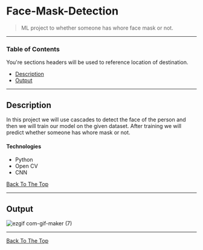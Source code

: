 # Face-Mask-Detection
> ML project to whether someone has whore face mask or not.

---

### Table of Contents
You're sections headers will be used to reference location of destination.

- [Description](#description)
- [Output](#Output)


---
## Description
In this project we will use cascades to detect the face of the person and then we will train our model on the given dataset. After training we will predict whether someone has whore mask or not.

#### Technologies

- Python
- Open CV
- CNN

[Back To The Top](#Face-Mask-Detection)

---

## Output
![ezgif com-gif-maker (7)](https://user-images.githubusercontent.com/60354122/100383856-a9d2b580-3044-11eb-8ea4-46f702549eb2.gif)


---




[Back To The Top](#Face-Mask-Detection)
